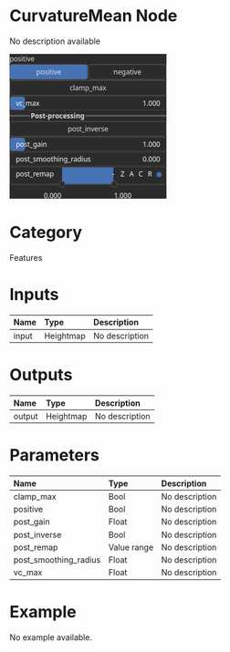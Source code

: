 
CurvatureMean Node
==================


No description available



![img](../../images/nodes/CurvatureMean_settings.png)


# Category


Features
# Inputs

|Name|Type|Description|
| :--- | :--- | :--- |
|input|Heightmap|No description|

# Outputs

|Name|Type|Description|
| :--- | :--- | :--- |
|output|Heightmap|No description|

# Parameters

|Name|Type|Description|
| :--- | :--- | :--- |
|clamp_max|Bool|No description|
|positive|Bool|No description|
|post_gain|Float|No description|
|post_inverse|Bool|No description|
|post_remap|Value range|No description|
|post_smoothing_radius|Float|No description|
|vc_max|Float|No description|

# Example


No example available.